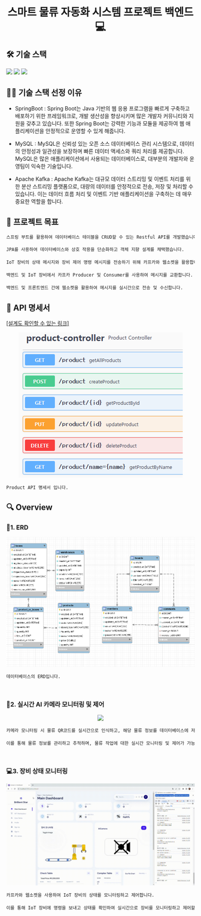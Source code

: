 <h1 align="center">스마트 물류 자동화 시스템 프로젝트 백엔드 💻 </h1>

## 🛠️ 기술 스택

<img src="https://img.shields.io/badge/SpringBoot-6DB33F?style=round&logo=Spring&logoColor=white" /> <img src="https://img.shields.io/badge/MySQL-4479a1?style=round&logo=mysql&logoColor=white" /> <img src="https://img.shields.io/badge/Apache Kafka-231F20?style=round&logo=apache kafka&logoColor=white" />

## 🤹🏻 기술 스택 선정 이유

- SpringBoot : Spring Boot는 Java 기반의 웹 응용 프로그램을 빠르게 구축하고 배포하기 위한 프레임워크로, 개발 생산성을 향상시키며 많은 개발자 커뮤니티와 지원을 갖추고 있습니다. 또한 Spring Boot는 강력한 기능과 모듈을 제공하여 웹 애플리케이션을 안정적으로 운영할 수 있게 해줍니다.

- MySQL : MySQL은 신뢰성 있는 오픈 소스 데이터베이스 관리 시스템으로, 데이터의 안정성과 일관성을 보장하며 빠른 데이터 액세스와 쿼리 처리를 제공합니다. MySQL은 많은 애플리케이션에서 사용되는 데이터베이스로, 대부분의 개발자와 운영팀이 익숙한 기술입니다.

- Apache Kafka : Apache Kafka는 대규모 데이터 스트리밍 및 이벤트 처리를 위한 분산 스트리밍 플랫폼으로, 대량의 데이터를 안정적으로 전송, 저장 및 처리할 수 있습니다. 이는 데이터 흐름 처리 및 이벤트 기반 애플리케이션을 구축하는 데 매우 중요한 역할을 합니다.

## 📌 프로젝트 목표

```sh
스프링 부트를 활용하여 데이터베이스 테이블을 CRUD할 수 있는 Restful API를 개발했습니다.

JPA를 사용하여 데이터베이스와 상호 작용을 단순화하고 객체 지향 설계를 채택했습니다.

IoT 장비의 상태 메시지와 장비 제어 명령 메시지를 전송하기 위해 카프카와 웹소켓을 활용합니다.

백엔드 및 IoT 장비에서 카프카 Producer 및 Consumer를 사용하여 메시지를 교환합니다.

백엔드 및 프론트엔드 간에 웹소켓을 활용하여 메시지를 실시간으로 전송 및 수신합니다.
```

## 📄 API 명세서

[[설계도 확인할 수 있는 링크]](http://xn--2q1b67hujs3c26rdnhe5ultg.xn--h32bi4v.xn--3e0b707e/api/swagger-ui/)

<center>
    <img src="./img/api.png" />
</center>

```sh
Product API 명세서 입니다.
```

## 🔍 Overview

### 🔎1. ERD

<center>
    <img src="./img/erd.png" />
</center>

```sh
데이터베이스의 ERD입니다.
```

<br>

### 📸2. 실시간 AI 카메라 모니터링 및 제어

<center>
    <img src="./img/qr.gif" />
</center>

```sh
카메라 모니터링 시 물류 QR코드를 실시간으로 인식하고, 해당 물류 정보를 데이터베이스에 저장합니다.

이를 통해 물류 정보를 관리하고 추적하며, 물류 작업에 대한 실시간 모니터링 및 제어가 가능합니다.
```

<br>

### 💻3. 장비 상태 모니터링

<center>
    <img src="./img/camera.gif" />
</center>

```sh
카프카와 웹소켓을 사용하여 IoT 장비의 상태를 모니터링하고 제어합니다.

이를 통해 IoT 장비에 명령을 보내고 상태를 확인하여 실시간으로 장비를 모니터링하고 제어할 수 있습니다.
```
